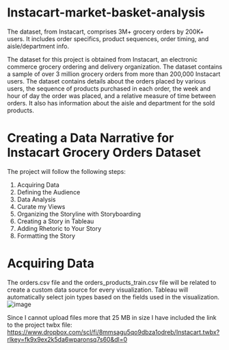 # Instacart-market-basket-analysis
The dataset, from Instacart, comprises 3M+ grocery orders by 200K+ users. It includes order specifics, product sequences, order timing, and aisle/department info.

The dataset for this project is obtained from Instacart, an electronic commerce grocery ordering and delivery organization. The dataset contains a sample of over 3 million grocery orders from more than 200,000 Instacart users. The dataset contains details about the orders placed by various users, the sequence of products purchased in each order, the week and hour of day the order was placed, and a relative measure of time between orders. It also has information about the aisle and department for the sold products.

# Creating a Data Narrative for Instacart Grocery Orders Dataset

The project will follow the following steps:
  1. Acquiring Data
  2. Defining the Audience
  3. Data Analysis
  4. Curate my Views
  5. Organizing the Storyline with Storyboarding
  6. Creating a Story in Tableau
  7. Adding Rhetoric to Your Story
  8. Formatting the Story

# Acquiring Data 
The orders.csv file and the orders_products_train.csv file will be related to create a custom data source for every visualization. Tableau will automatically select join types based on the fields used in the visualization.
![image](https://github.com/TheArc21/Instacart-market-basket-analysis/assets/90914688/fcae188c-6736-47cf-8e3a-efe2024d3985)


Since I cannot upload files more that 25 MB in size I have included the link to the project twbx file: https://www.dropbox.com/scl/fi/8mmsagu5qo9dbza1odreb/Instacart.twbx?rlkey=fk9x9ex2k5da6wparonsq7s60&dl=0

